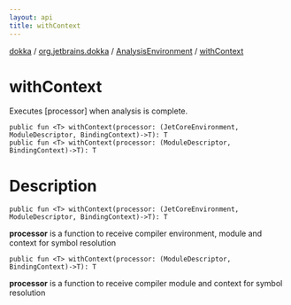 ```yaml
---
layout: api
title: withContext
---
```

[dokka](../../index.html) / [org.jetbrains.dokka](../index.html) / [AnalysisEnvironment](index.html) / [withContext](withContext.html)


# withContext

Executes [processor] when analysis is complete.
```
public fun <T> withContext(processor: (JetCoreEnvironment, ModuleDescriptor, BindingContext)->T): T
public fun <T> withContext(processor: (ModuleDescriptor, BindingContext)->T): T
```

# Description

```
public fun <T> withContext(processor: (JetCoreEnvironment, ModuleDescriptor, BindingContext)->T): T
```


**processor**
is a function to receive compiler environment, module and context for symbol resolution

```
public fun <T> withContext(processor: (ModuleDescriptor, BindingContext)->T): T
```


**processor**
is a function to receive compiler module and context for symbol resolution

